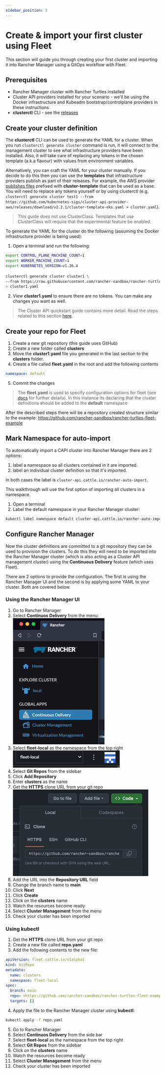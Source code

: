 ```yaml
---
sidebar_position: 3
---
```


# Create & import your first cluster using Fleet

This section will guide you through creating your first cluster and importing it into Rancher Manager using a GitOps workflow with Fleet.

## Prerequisites

- Rancher Manager cluster with Rancher Turtles installed
- Cluster API providers installed for your scenario - we'll be using the Docker infrastructure and Kubeadm bootstrap/controlplane providers in these instructions
- **clusterctl** CLI - see the [releases](https://github.com/kubernetes-sigs/cluster-api/releases)

## Create your cluster definition

The **clusterctl** CLI can be used to generate the YAML for a cluster. When you run `clusterctl generate cluster` command is run, it will connect to the management cluster to see what infrastructure providers have been installed. Also, it will take care of replacing any tokens in the chosen template (a.k.a flavour) with values from environment variables.

Alternatively, you can craft the YAML for your cluster manually. If you decide to do this then you can use the **templates** that infrastructure providers publish as part of their releases. For example, the AWS provider [publishes files](https://github.com/kubernetes-sigs/cluster-api-provider-aws/releases/tag/v2.2.1) prefixed with **cluster-template** that can be used as a base. You will need to replace any tokens yourself or by using clusterctl (e.g. `clusterctl generate cluster test1 --from https://github.com/kubernetes-sigs/cluster-api-provider-aws/releases/download/v2.2.1/cluster-template-eks.yaml > cluster.yaml`).

> This guide does not use ClusterClass. Templates that use ClusterClass will require that the experimental feature be enabled.

To generate the YAML for the cluster do the following (assuming the Docker infrastructure provider is being used):

1. Open a terminal and run the following:

```bash
export CONTROL_PLANE_MACHINE_COUNT=1
export WORKER_MACHINE_COUNT=1
export KUBERNETES_VERSION=v1.26.4

clusterctl generate cluster cluster1 \
--from https://raw.githubusercontent.com/rancher-sandbox/rancher-turtles-fleet-example/templates/docker-kubeadm.yaml \
> cluster1.yaml
```

2. View **cluster1.yaml** to ensure there are no tokens. You can make any changes you want as well.

> The Cluster API quickstart guide contains more detail. Read the steps related to this section [here](https://cluster-api.sigs.k8s.io/user/quick-start.html#required-configuration-for-common-providers).

## Create your repo for Fleet

1. Create a new git repository (this guide uses GitHub)
2. Create a new folder called **clusters**
3. Move the **cluster1.yaml** file you generated in the last section to the **clusters** folder.
4. Create a file called **fleet.yaml** in the root and add the following contents

```yaml
namespace: default
```

5. Commit the changes

> The **fleet.yaml** is used to specify configuration options for fleet (see [docs](https://fleet.rancher.io/ref-fleet-yaml) for further details). In this instance its declaring that the cluster definitions should be added to the **default** namespace

After the described steps there will be a repository created structure similar to the example: <https://github.com/rancher-sandbox/rancher-turtles-fleet-example>

## Mark Namespace for auto-import

To automatically import a CAPI cluster into Rancher Manager there are 2 options:

1. label a namespace so all clusters contained in it are imported.
2. label an individual cluster definition so that it's imported.

In both cases the label is `cluster-api.cattle.io/rancher-auto-import`.

This walkthrough will use the first option of importing all clusters in a namespace.

1. Open a terminal
2. Label the default namespace in your Rancher Manager cluster:

```bash
kubectl label namespace default cluster-api.cattle.io/rancher-auto-import=true
```

## Configure Rancher Manager

Now the cluster definitions are committed to a git repository they can be used to provision the clusters. To do this they will need to be imported into the Rancher Manager cluster (which is also acting as a Cluster API management cluster) using the **Continuous Delivery** feature (which uses Fleet).

There are 2 options to provide the configuration. The first is using the Rancher Manager UI and the second is by applying some YAML to your cluster. Both are covered below.

### Using the Rancher Manager UI

1. Go to Rancher Manager
2. Select **Continuos Delivery** from the menu:
![sidebar](sidebar.png)
3. Select **fleet-local** as the namespace from the top right
![namespace](./ns.png)
4. Select **Git Repos** from the sidebar
5. Click **Add Repository**
6. Enter **clusters** as the name
7. Get the **HTTPS** clone URL from your git repo
![git clone url](./gh_clone.png)
8. Add the URL into the **Repository URL** field
9. Change the branch name to **main**
10. Click **Next**
11. Click **Create**
12. Click on the **clusters** name
13. Watch the resources become ready
14. Select **Cluster Management** from the menu
15. Check your cluster has been imported

### Using kubectl

1. Get the **HTTPS** clone URL from your git repo
2. Create a new file called **repo.yaml**
3. Add the following contents to the new file:

```yaml
apiVersion: fleet.cattle.io/v1alpha1
kind: GitRepo
metadata:
  name: clusters
  namespace: fleet-local
spec:
  branch: main
  repo: <https://github.com/rancher-sandbox/rancher-turtles-fleet-example.git>
  targets: []
```

4. Apply the file to the Rancher Manager cluster using **kubectl**:

```bash
kubectl apply -f repo.yaml
```

5. Go to Rancher Manager
6. Select **Continuos Delivery** from the side bar
7. Select **fleet-local** as the namespace from the top right
8. Select **Git Repos** from the sidebar
9. Click on the **clusters** name
10. Watch the resources become ready
11. Select **Cluster Management** from the menu
12. Check your cluster has been imported
